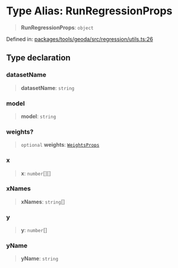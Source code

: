 # Type Alias: RunRegressionProps

> **RunRegressionProps**: `object`

Defined in: [packages/tools/geoda/src/regression/utils.ts:26](https://github.com/GeoDaCenter/openassistant/blob/dc72d81a35cf8e46295657303846fbb4ad891993/packages/tools/geoda/src/regression/utils.ts#L26)

## Type declaration

### datasetName

> **datasetName**: `string`

### model

> **model**: `string`

### weights?

> `optional` **weights**: [`WeightsProps`](WeightsProps.md)

### x

> **x**: `number`[][]

### xNames

> **xNames**: `string`[]

### y

> **y**: `number`[]

### yName

> **yName**: `string`
